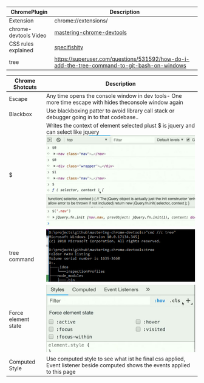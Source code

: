 
|ChromePlugin | Description | 
|------------ | ------------- |
|Extension | chrome://extensions/ | 
| chrome-devtools Video| [mastering-chrome-devtools](https://github.com/jkup/mastering-chrome-devtools) |
| CSS rules explained| [specifishity](http://specifishity.com/) |
| tree| https://superuser.com/questions/531592/how-do-i-add-the-tree-command-to-git-bash-on-windows |


|Chrome Shotcuts | Description | 
|------------ | ------------- |
|Escape | Any time opens the console window in dev tools- One more time escape with hides theconsole window again | 
|Blackbox | Use blackboxing patter to avoid library call stack or debugger going in to that codebase..| 
| $| Writes the context of element selected plust $ is jquery and can select like jquery ![node project](images/elements-selected.jpg)|
| tree command | ![install tree in command prompt](images/tree-command.jpg)|
| Force element state| ![Force state](images/forced-elements.jpg) |
| Computed Style| Use computed style to see what ist he final css applied, Event listener beside computed shows the events applied to this page|

